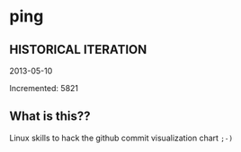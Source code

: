 # ping

## HISTORICAL ITERATION
2013-05-10

Incremented: 5821

## What is this?? 
Linux skills to hack the github commit visualization chart `;-)`
